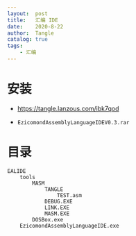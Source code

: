 ```yaml
---
layout:  post
title:   汇编 IDE
date:    2020-8-22
author:  Tangle
catalog: true
tags:
    - 汇编
---
```


# 安装

- <https://tangle.lanzous.com/ibk7qod>

- `EzicomondAssemblyLanguageIDEV0.3.rar`

# 目录

```
EALIDE
    tools
        MASM
            TANGLE
                TEST.asm
            DEBUG.EXE
            LINK.EXE
            MASM.EXE
        DOSBox.exe
    EzicomondAssemblyLanguageIDE.exe
```
